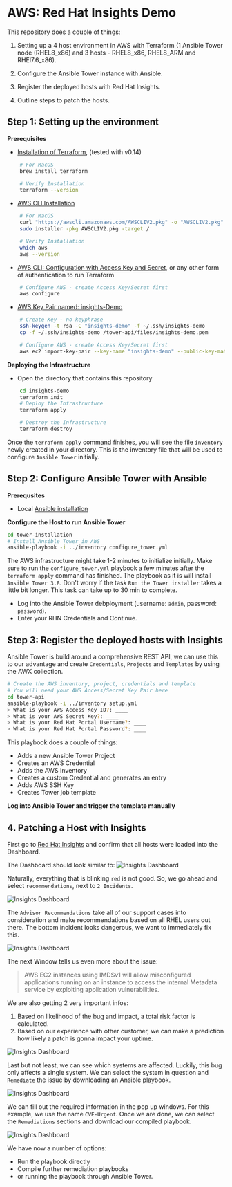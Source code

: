 # AWS: Red Hat Insights Demo

This repository does a couple of things:

1. Setting up a 4 host environment in AWS with Terraform (1 Ansible Tower node (RHEL8_x86) and 3 hosts - RHEL8_x86, RHEL8_ARM and RHEl7.6_x86).

2. Configure the Ansible Tower instance with Ansible.

3. Register the deployed hosts with Red Hat Insights.

4. Outline steps to patch the hosts.

## Step 1: Setting up the environment

**Prerequisites**

- [Installation of Terraform](https://learn.hashicorp.com/tutorials/terraform/install-cli), (tested with v0.14)

```bash
    # For MacOS
    brew install terraform

    # Verify Installation
    terraform --version
```
- [AWS CLI Installation](https://docs.aws.amazon.com/cli/latest/userguide/install-cliv2.html)

```bash
    # For MacOS
    curl "https://awscli.amazonaws.com/AWSCLIV2.pkg" -o "AWSCLIV2.pkg"
    sudo installer -pkg AWSCLIV2.pkg -target /

    # Verify Installation
    which aws
    aws --version
```
- [AWS CLI: Configuration with Access Key and Secret](https://docs.aws.amazon.com/cli/latest/userguide/cli-configure-quickstart.html#cli-configure-quickstart-creds), or any other form of authentication to run Terraform

```bash
    # Configure AWS - create Access Key/Secret first
    aws configure
```
- [AWS Key Pair named: insights-Demo](https://docs.aws.amazon.com/AWSEC2/latest/UserGuide/ec2-key-pairs.html)

```bash
    # Create Key - no keyphrase
    ssh-keygen -t rsa -C "insights-demo" -f ~/.ssh/insights-demo
    cp -f ~/.ssh/insights-demo /tower-api/files/insights-demo.pem

    # Configure AWS - create Access Key/Secret first
    aws ec2 import-key-pair --key-name "insights-demo" --public-key-material fileb://~/.ssh/insights-demo.pub
```


**Deploying the Infrastructure**
- Open the directory that contains this repository
```bash
    cd insights-demo
    terraform init
    # Deploy the Infrastructure
    terraform apply

    # Destroy the Infrastructure
    terraform destroy
```

Once the `terraform apply` command finishes, you will see the file `inventory` newly created in your directory. This is the inventory file that will be used to configure `Ansible Tower` initially.


## Step 2: Configure Ansible Tower with Ansible

**Prerequsites**
- Local [Ansible installation](https://docs.ansible.com/ansible/latest/installation_guide/intro_installation.html)

**Configure the Host to run Ansible Tower**
```bash
cd tower-installation
# Install Ansible Tower in AWS
ansible-playbook -i ../inventory configure_tower.yml
```

The AWS infrastructure might take 1-2 minutes to initialize initially. Make sure to run the `configure_tower.yml` playbook a few minutes after the `terraform apply` command has finished. The playbook as it is will install `Ansible Tower 3.8`. Don't worry if the task `Run the Tower installer` takes a little bit longer. This task can take up to 30 min to complete.

- Log into the Ansible Tower debployment (username: `admin`, password: `password`). 
- Enter your RHN Credentials and Continue.

## Step 3: Register the deployed hosts with Insights
Ansible Tower is build around a comprehensive REST API, we can use this to our advantage and create `Credentials`, `Projects` and `Templates` by using the AWX collection.

```bash
# Create the AWS inventory, project, credentials and template
# You will need your AWS Access/Secret Key Pair here
cd tower-api
ansible-playbook -i ../inventory setup.yml
> What is your AWS Access Key ID?: ____
> What is your AWS Secret Key?: ____
> What is your Red Hat Portal Username?: ____
> What is your Red Hat Portal Password?: ____
```

This playbook does a couple of things:
- Adds a new Ansible Tower Project
- Creates an AWS Credential
- Adds the AWS Inventory
- Creates a custom Credential and generates an entry
- Adds AWS SSH Key
- Creates Tower job template

**Log into Ansible Tower and trigger the template manually**

## 4. Patching a Host with Insights

First go to [Red Hat Insights](https://cloud.redhat.com/insights/dashboard) and confirm that all hosts were loaded into the Dashboard.

The Dashboard should look similar to:
![Insights Dashboard](images/dashboard.png)

Naturally, everything that is blinking `red` is not good. So, we go ahead and select `recommendations`, next to `2 Incidents`.

![Insights Dashboard](images/screen2.png)

The `Advisor Recommendations` take all of our support cases into consideration and make recommendations based on all RHEL users out there. The bottom incident looks dangerous, we want to immediately fix this.

![Insights Dashboard](images/screen3.png)

The next Window tells us even more about the issue:
> AWS EC2 instances using IMDSv1 will allow misconfigured applications running on an instance to access the internal Metadata service by exploiting application vulnerabilities.

We are also getting 2 very important infos:
1. Based on likelihood of the bug and impact, a total risk factor is calculated.
2. Based on our experience with other customer, we can make a prediction how likely a patch is gonna impact your uptime.

![Insights Dashboard](images/screen4.png)

Last but not least, we can see which systems are affected. Luckily, this bug only affects a single system. We can select the system in question and `Remediate` the issue by downloading an Ansible playbook.

![Insights Dashboard](images/screen5.png)

We can fill out the required information in the pop up windows. For this example, we use the name `CVE-Urgent`. Once we are done, we can select the `Remediations` sections and download our compiled playbook.

![Insights Dashboard](images/screen6.png)

We have now a number of options:
- Run the playbook directly 
- Compile further remediation playbooks
- or running the playbook through Ansible Tower.